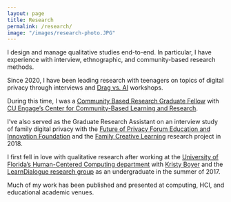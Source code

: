 ```yaml
---
layout: page
title: Research
permalink: /research/
image: "/images/research-photo.JPG"
---
```


I design and manage qualitative studies end-to-end. In particular, I have experience with interview, ethnographic, and community-based research methods.

Since 2020, I have been leading research with teenagers on topics of digital privacy through interviews and [Drag vs. AI](https://www.ajl.org/drag-vs-ai) workshops. 

During this time, I was a [Community Based Research Graduate Fellow](https://www.colorado.edu/cuengage/graduate-fellowship-community-based-research-0/) with [CU Engage’s Center for Community-Based Learning and Research](https://www.colorado.edu/cuengage/). 

I’ve also served as the Graduate Research Assistant on an interview study of family digital privacy with the [Future of Privacy Forum Education and Innovation Foundation](https://fpf.org/future-privacy-forum-education-innovation-foundation/) and the [Family Creative Learning](https://www.familycreativelearning.org/) research project in 2018. 

I first fell in love with qualitative research after working at the [University of Florida’s Human-Centered Computing department](https://www.cise.ufl.edu/academics/graduate/phd/hcc/) with [Kristy Boyer](https://learndialogue.org/person.php?id=keboyer) and the [LearnDialogue research group](https://learndialogue.org/) as an undergraduate in the summer of 2017.
  
Much of my work has been published and presented at computing, HCI, and educational academic venues. 
